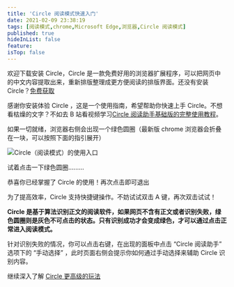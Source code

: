 ```yaml
---
title: 'Circle 阅读模式快速入门'
date: 2021-02-09 23:38:19
tags: [阅读模式,chrome,Microsoft Edge,浏览器,Circle 阅读模式]
published: true
hideInList: false
feature: 
isTop: false
---
```

欢迎下载安装 Circle，Circle 是一款免费好用的浏览器扩展程序，可以把网页中的中文内容提取出来，重新排版整理成更方便阅读的排版界面。还没有安装 Circle？[免费获取](https://ranhe.xyz/circle-install/)

感谢你安装体验 Circle ，这是一个使用指南，希望帮助你快速上手 Circle。不想看枯燥的文字？不如去 B 站看视频学习[Circle 阅读助手基础版的完整使用教程](https://www.bilibili.com/video/BV1Kq4y1t7YD/)。

如果一切就绪，浏览器右侧会出现一个绿色圆圈（最新版 chrome 浏览器会折叠在一块，可以按照下面的指引展开）

![Circle（阅读模式）的使用入口](https://ranhe.xyz/post-images/1613022302323.png)

试着点击一下绿色圆圈.........

恭喜你已经掌握了 Circle 的使用！再次点击即可退出

为了提高效率，Circle 支持快捷键操作。不妨试试双击 A 键，再次双击试试！

**Circle 是基于算法识别正文的阅读软件，如果网页不含有正文或者识别失败，绿色圆圈则是灰色不可点击的状态。只有识别成功才会变成绿色，才可以通过点击正常进入阅读模式。**

针对识别失败的情况，你可以点击右键，在出现的面板中点击 “Circle 阅读助手” 选项下的 “手动选择” ，此时页面右侧会提示你如何通过手动选择来辅助 Circle 识别内容。

继续深入了解 [Circle 更高级的玩法](https://ranhe.xyz/circle-learn/)